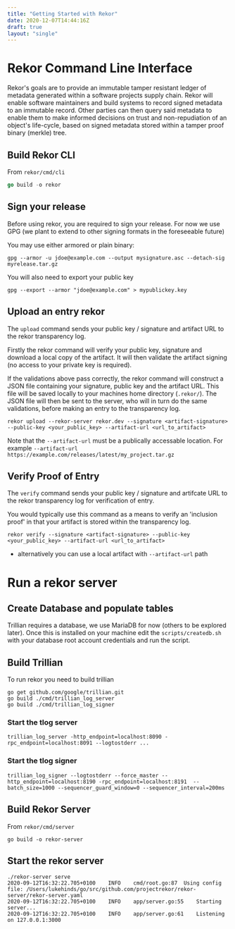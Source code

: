 ```yaml
---
title: "Getting Started with Rekor"
date: 2020-12-07T14:44:16Z
draft: true
layout: "single"
---
```


# Rekor Command Line Interface

Rekor's goals are to provide an immutable tamper resistant ledger of metadata generated within a software projects supply chain.  Rekor will enable software maintainers and build systems to record signed metadata to an immutable record. Other parties can then query said metadata to enable them to make informed decisions on trust and non-repudiation of an object's life-cycle, based on signed metadata stored within a tamper proof binary (merkle) tree.

## Build Rekor CLI

From `rekor/cmd/cli`

```go
go build -o rekor
```

## Sign your release

Before using rekor, you are required to sign your release. For now we use GPG
(we plant to extend to other signing formats in the foreseeable future)

You may use either armored or plain binary:

```
gpg --armor -u jdoe@example.com --output mysignature.asc --detach-sig myrelease.tar.gz
```

You will also need to export your public key

```
gpg --export --armor "jdoe@example.com" > mypublickey.key
```

## Upload an entry rekor

The `upload` command sends your public key / signature and artifact URL to the rekor transparency log.

Firstly the rekor command will verify your public key, signature and download
a local copy of the artifact. It will then validate the artifact signing (no
access to your private key is required).

If the validations above pass correctly, the rekor command will construct a JSON
file containing your signature, public key and the artifact URL. This file will
be saved locally to your machines home directory (`.rekor/`). The JSON file will
then be sent to the server, who will in turn do the same validations, before
making an entry to the transparency log.

```
rekor upload --rekor-server rekor.dev --signature <artifact-signature> --public-key <your_public_key> --artifact-url <url_to_artifact>
```

Note that the `--artifact-url` must be a publically accessable location. For example `--artifact-url https://example.com/releases/latest/my_project.tar.gz`

## Verify Proof of Entry

The `verify` command sends your public key / signature and artifcate URL to the rekor transparency log for verification of entry.

You would typically use this command as a means to  verify an 'inclusion proof'
in that your artifact is stored within the transparency log.

```
rekor verify --signature <artifact-signature> --public-key <your_public_key> --artifact-url <url_to_artifact>
```

* alternatively you can use a local artifact with `--artifact-url` path

# Run a rekor server

## Create Database and populate tables

Trillian requires a database, we use MariaDB for now (others to be explored later). Once this
is installed on your machine edit the `scripts/createdb.sh` with your database root account credentials and run the script.

## Build Trillian

To run rekor you need to build trillian

```
go get github.com/google/trillian.git
go build ./cmd/trillian_log_server
go build ./cmd/trillian_log_signer

```

### Start the tlog server

```
trillian_log_server -http_endpoint=localhost:8090 -rpc_endpoint=localhost:8091 --logtostderr ...
```

### Start the tlog signer

```
trillian_log_signer --logtostderr --force_master --http_endpoint=localhost:8190 -rpc_endpoint=localhost:8191  --batch_size=1000 --sequencer_guard_window=0 --sequencer_interval=200ms
```

## Build Rekor Server

From `rekor/cmd/server`

`go build -o rekor-server`

## Start the rekor server

```
./rekor-server serve
2020-09-12T16:32:22.705+0100	INFO	cmd/root.go:87	Using config file: /Users/lukehinds/go/src/github.com/projectrekor/rekor-server/rekor-server.yaml
2020-09-12T16:32:22.705+0100	INFO	app/server.go:55	Starting server...
2020-09-12T16:32:22.705+0100	INFO	app/server.go:61	Listening on 127.0.0.1:3000
```